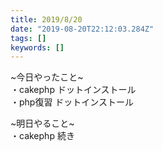 ```yaml
---
title: 2019/8/20
date: "2019-08-20T22:12:03.284Z"
tags: []
keywords: []
---
```

~今日やったこと~\
・cakephp ドットインストール\
・php復習 ドットインストール

~明日やること~\
・cakephp 続き
